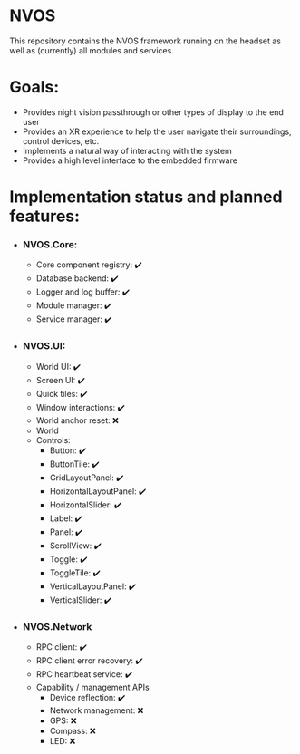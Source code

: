 # NVOS
This repository contains the NVOS framework running on the headset as well as (currently) all modules and services.

# Goals:
  - Provides night vision passthrough or other types of display to the end user
  - Provides an XR experience to help the user navigate their surroundings, control devices, etc.
  - Implements a natural way of interacting with the system
  - Provides a high level interface to the embedded firmware

# Implementation status and planned features:
  - ### NVOS.Core:
    - Core component registry: ✔️
    - Database backend: ✔️
    - Logger and log buffer: ✔️
    - Module manager: ✔️
    - Service manager: ✔️
  - ### NVOS.UI:
    - World UI: ✔️
    - Screen UI: ✔️
    - Quick tiles: ✔️
    - Window interactions: ✔️
    - World anchor reset: ❌
    - World 
    - Controls:
      - Button: ✔️
      - ButtonTile: ✔️
      - GridLayoutPanel: ✔️
      - HorizontalLayoutPanel: ✔️
      - HorizontalSlider: ✔️
      - Label: ✔️
      - Panel: ✔️
      - ScrollView: ✔️
      - Toggle: ✔️
      - ToggleTile: ✔️
      - VerticalLayoutPanel: ✔️
      - VerticalSlider: ✔️
  - ### NVOS.Network
    - RPC client: ✔️
    - RPC client error recovery: ✔️
    - RPC heartbeat service: ✔️
    - Capability / management APIs
      - Device reflection: ✔️
      - Network management: ❌
      - GPS: ❌
      - Compass: ❌
      - LED: ❌
